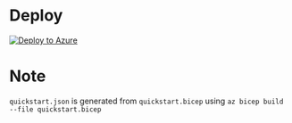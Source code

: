 # Deploy

[![Deploy to Azure](https://aka.ms/deploytoazurebutton)](https://portal.azure.com/#create/Microsoft.Template/uri/https%3A%2F%2Fraw.githubusercontent.com%2Fdeviceinsight%2Fux4iot-quickstart%2Fmaster%2Fquickstart.bicep)

# Note

`quickstart.json` is generated from `quickstart.bicep` using `az bicep build --file quickstart.bicep`
